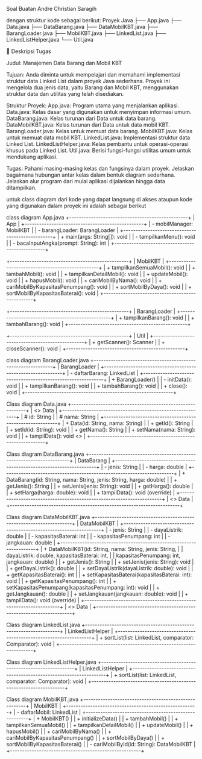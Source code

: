 Soal Buatan Andre Christian Saragih

dengan struktur kode sebagai berikut:
Proyek Java
├── App.java
├── Data.java
├── DataBarang.java
├── DataMobilKBT.java
├── BarangLoader.java
├── MobilKBT.java
├── LinkedList.java
├── LinkedListHelper.java
└── Util.java

📄 Deskripsi Tugas

Judul:
Manajemen Data Barang dan Mobil KBT 

Tujuan:
Anda diminta untuk mempelajari dan memahami implementasi struktur data Linked List dalam proyek Java sederhana. Proyek ini mengelola dua jenis data, yaitu Barang dan Mobil KBT, menggunakan struktur data dan utilitas yang telah disediakan.

Struktur Proyek:
App.java: Program utama yang menjalankan aplikasi.
Data.java: Kelas dasar yang digunakan untuk menyimpan informasi umum.
DataBarang.java: Kelas turunan dari Data untuk data barang.
DataMobilKBT.java: Kelas turunan dari Data untuk data mobil KBT.
BarangLoader.java: Kelas untuk memuat data barang.
MobilKBT.java: Kelas untuk memuat data mobil KBT.
LinkedList.java: Implementasi struktur data Linked List.
LinkedListHelper.java: Kelas pembantu untuk operasi-operasi khusus pada Linked List.
Util.java: Berisi fungsi-fungsi utilitas umum untuk mendukung aplikasi.

Tugas:
Pahami masing-masing kelas dan fungsinya dalam proyek.
Jelaskan bagaimana hubungan antar kelas dalam bentuk diagram sederhana.
Jelaskan alur program dari mulai aplikasi dijalankan hingga data ditampilkan.

untuk class diagram dari kode yang dapat langsung di akses ataupun kode yang digunakan dalam proyek ini adalah sebagai berikut

class diagram App.java
+-------------------------------------------------+
|                     App                         |
+-------------------------------------------------+
| - mobilManager: MobilKBT                        |
| - barangLoader: BarangLoader                    |
+-------------------------------------------------+
| + main(args: String[]): void                    |
| - tampilkanMenu(): void                         |
| - bacaInputAngka(prompt: String): int           |
+-------------------------------------------------+

+-------------------------------------------------+
|                   MobilKBT                      |
+-------------------------------------------------+
| + tampilkanSemuaMobil(): void                   |
| + tambahMobil(): void                           |
| + tampilkanDetailMobil(): void                  |
| + updateMobil(): void                           |
| + hapusMobil(): void                            |
| + cariMobilByNama(): void                       |
| + cariMobilByKapasitasPenumpang(): void         |
| + sortMobilByDaya(): void                       |
| + sortMobilByKapasitasBaterai(): void           |
+-------------------------------------------------+

+-------------------------------------------------+
|                BarangLoader                     |
+-------------------------------------------------+
| + tampilkanBarang(): void                       |
| + tambahBarang(): void                          |
+-------------------------------------------------+

+-------------------------------------------------+
|                    Util                         |
+-------------------------------------------------+
| + getScanner(): Scanner                         |
| + closeScanner(): void                          |
+-------------------------------------------------+

class diagram BarangLoader.java
+-------------------------------------------------------------+
|                       BarangLoader                          |
+-------------------------------------------------------------+
| - daftarBarang: LinkedList<DataBarang>                      |
+-------------------------------------------------------------+
| + BarangLoader()                                            |
| - initData(): void                                          |
| + tampilkanBarang(): void                                   |
| + tambahBarang(): void                                      |
| + close(): void                                             |
+-------------------------------------------------------------+

Class diagram Data.java
+-----------------------------------------------------------+
|                  <<abstract>> Data                        |
+-----------------------------------------------------------+
| # id: String                                              |
| # nama: String                                            |
+-----------------------------------------------------------+
| + Data(id: String, nama: String)                          |
| + getId(): String                                         |
| + setId(id: String): void                                 |
| + getNama(): String                                       |
| + setNama(nama: String): void                             |
| + tampilData(): void   <<abstract>>                       |
+-----------------------------------------------------------+


Class diagram DataBarang.java
+----------------------------------------------------------------------+
|                       DataBarang                                     |
+----------------------------------------------------------------------+
| - jenis: String                                                      | 
| - harga: double                                                      | 
+----------------------------------------------------------------------+
| + DataBarang(id: String, nama: String, jenis: String, harga: double) |
| + getJenis(): String                                                 |
| + setJenis(jenis: String): void                                      |
| + getHarga(): double                                                 |
| + setHarga(harga: double): void                                      | 
| + tampilData(): void (override)                                      | 
+----------------------------------------------------------------------+
| <<extends>> Data                                                     |
+----------------------------------------------------------------------+

Class diagram DataMobilKBT.java
+--------------------------------------------------------------------+
|                          DataMobilKBT                              |
+--------------------------------------------------------------------+
| - jenis: String                                                    |
| - dayaListrik: double                                              |
| - kapasitasBaterai: int                                            |
| - kapasitasPenumpang: int                                          |
| - jangkauan: double                                                |
+--------------------------------------------------------------------+
| + DataMobilKBT(id: String, nama: String, jenis: String,            |
|                dayaListrik: double, kapasitasBaterai: int,         |
|                kapasitasPenumpang: int, jangkauan: double)         |
| + getJenis(): String                                               |
| + setJenis(jenis: String): void                                    |
| + getDayaListrik(): double                                         |
| + setDayaListrik(dayaListrik: double): void                        |
| + getKapasitasBaterai(): int                                       |
| + setKapasitasBaterai(kapasitasBaterai: int): void                 |
| + getKapasitasPenumpang(): int                                     |
| + setKapasitasPenumpang(kapasitasPenumpang: int): void             |
| + getJangkauan(): double                                           |
| + setJangkauan(jangkauan: double): void                            |
| + tampilData(): void (override)                                    |
+--------------------------------------------------------------------+
| <<extends>> Data                                                   |
+--------------------------------------------------------------------+


Class diagram LinkedList.java
+-------------------------------------------------------------------+
|                        LinkedListHelper                           |
+-------------------------------------------------------------------+
| + sortList(list: LinkedList<T>, comparator: Comparator<T>): void  |
+-------------------------------------------------------------------+

Class diagram LinkedListHelper.java
+-------------------------------------------------------------------+
|                           LinkedListHelper                        |
+-------------------------------------------------------------------+
| + sortList(list: LinkedList<T>, comparator: Comparator<T>): void  |
+-------------------------------------------------------------------+

Class diagram MobilKBT.java
+------------------------------------------------------+
|                      MobilKBT                        |
+------------------------------------------------------+
| - daftarMobil: LinkedList<DataMobilKBT>              |
+------------------------------------------------------+
| + MobilKBT()                                         |
| + initializeData()                                   |
| + tambahMobil()                                      |
| + tampilkanSemuaMobil()                              |
| + tampilkanDetailMobil()                             |
| + updateMobil()                                      |
| + hapusMobil()                                       |
| + cariMobilByNama()                                  |
| + cariMobilByKapasitasPenumpang()                    |
| + sortMobilByDaya()                                  |
| + sortMobilByKapasitasBaterai()                      |
| - cariMobilById(id: String): DataMobilKBT            |
+------------------------------------------------------+

